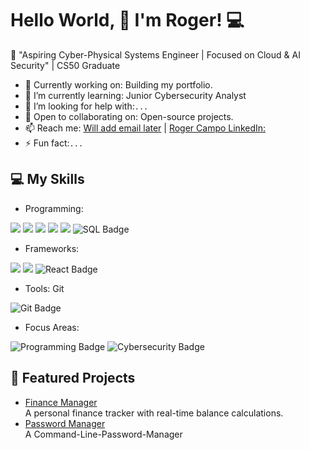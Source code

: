 # Hello World, 👋 I'm Roger! 💻

🌟 "Aspiring Cyber-Physical Systems Engineer | Focused on Cloud & AI Security" | CS50 Graduate

- 🔭 Currently working on: Building my portfolio. 
- 🌱 I’m currently learning: Junior Cybersecurity Analyst
- 🤔 I’m looking for help with:```...```
- 👯 Open to collaborating on: Open-source projects.
- 📫 Reach me: [Will add email later](mailto:email@example.com) | [Roger Campo LinkedIn: ](www.linkedin.com/in/roger-campo-cordova-574bb930a)
- ⚡ Fun fact:```...```

## 💻 My Skills
- Programming: 
<span> 
  <img src="https://img.shields.io/badge/HTML5-E34F26?style=for-the-badge&logo=html5&logoColor=white">
  <img src="https://img.shields.io/badge/CSS3-1572B6?style=for-the-badge&logo=css3&logoColor=white">
  <img src="https://img.shields.io/badge/Python-abcdef?style=for-the-badge&logo=Python&logoColor=black">
  <img src="https://img.shields.io/badge/JavaScript-F7DF1E?style=for-the-badge&logo=javascript&logoColor=black">
  <img src="https://img.shields.io/badge/C-00599C?style=for-the-badge&logo=c&logoColor=white">
  <img src="https://img.shields.io/badge/SQL-777BB4?style=for-the-badge&logo=SQL&logoColor=white" alt="SQL Badge">
</span>

- Frameworks:
<span>
  <img src="https://img.shields.io/badge/Django-00599C?style=for-the-badge&logo=Django&logoColor=white">
  <img src="https://img.shields.io/badge/Flask-000000?style=for-the-badge&logo=Flask&logoColor=white">
  <img src="https://img.shields.io/badge/React-61DAFB?style=for-the-badge&logo=React&logoColor=white" alt="React Badge">
</span> 

- Tools: Git
<span>
  <img src="https://img.shields.io/badge/Git-4478C0?style=for-the-badge&logo=Git&logoColor=white" alt="Git Badge">
</span>

- Focus Areas:
<span>
  <img src="https://img.shields.io/badge/Programming-0xff0000?style=for-the-badge&logo=Programming&logoColor=white" alt="Programming Badge">
  <img src="https://img.shields.io/badge/Cybersecurity-00599C?style=for-the-badge&logo=Cybersecurity&logoColor=white" alt="Cybersecurity Badge">
</span> 
 
## 🌟 Featured Projects
- [Finance Manager](https://github.com/roger-95s/Finance-Manager)  
  A personal finance tracker with real-time balance calculations.
- [Password Manager](https://github.com/roger-95s/Command-Line-Password-Manager)  
 A Command-Line-Password-Manager
 
